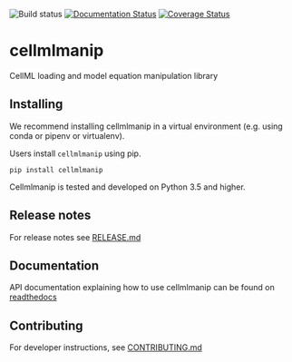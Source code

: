 ![Build status](https://github.com/ModellingWebLab/chaste-codegen//workflows/build/badge.svg) [![Documentation Status](https://readthedocs.org/projects/cellmlmanip/badge/?version=latest)](https://cellmlmanip.readthedocs.io/en/latest/?badge=latest) [![Coverage Status](https://codecov.io/gh/ModellingWebLab/cellmlmanip/branch/develop/graph/badge.svg)](https://codecov.io/gh/ModellingWebLab/cellmlmanip/)

# cellmlmanip
CellML loading and model equation manipulation library

## Installing 
We recommend installing cellmlmanip in a virtual environment (e.g. using conda or pipenv or virtualenv).

Users install `cellmlmanip` using pip.

```
pip install cellmlmanip
```

Cellmlmanip is tested and developed on Python 3.5 and higher.

## Release notes
For release notes see [RELEASE.md](./RELEASE.md)


## Documentation
API documentation explaining how to use cellmlmanip can be found on [readthedocs](https://cellmlmanip.readthedocs.io/en/latest)

## Contributing
For developer instructions, see [CONTRIBUTING.md](./CONTRIBUTING.md)
